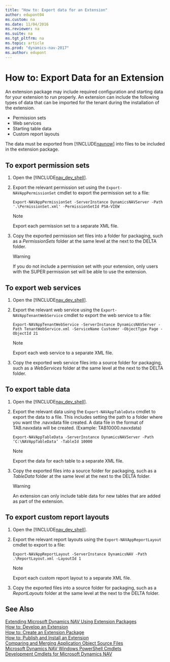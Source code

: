 ```yaml
---
title: "How to: Export data for an Extension"
author: edupont04
ms.custom: na
ms.date: 11/04/2016
ms.reviewer: na
ms.suite: na
ms.tgt_pltfrm: na
ms.topic: article
ms.prod: "dynamics-nav-2017"
ms.author: edupont
---
```

# How to: Export Data for an Extension
An extension package may include required configuration and starting data for your extension to run properly. An extension can include the following types of data that can be imported for the tenant during the installation of the extension.  

- Permission sets
- Web services
- Starting table data
- Custom report layouts

The data must be exported from [!INCLUDE[navnow](includes/navnow_md.md)] into files to be included in the extension package.

## To export permission sets
1.	Open the [!INCLUDE[nav_dev_shell](includes/nav_dev_shell_md.md)].
2.	Export the relevant permission set using the `Export-NAVAppPermissionSet` cmdlet to export the permission set to a file:

    `Export-NAVAppPermissionSet -ServerInstance DynamicsNAVServer -Path '.\PermissionSet.xml' -PermissionSetId PSA-VIEW`

    > [!NOTE]  
    >  Export each permission set to a separate XML file.

3.	Copy the exported permission set files into a folder for packaging, such as a *PermissionSets* folder at the same level at the next to the DELTA folder.
    > [!WARNING]  
    > If you do not include a permission set with your extension, only users with the SUPER permission set will be able to use the extension.

## To export web services
1.	Open the [!INCLUDE[nav_dev_shell](includes/nav_dev_shell_md.md)].
2.	Export the relevant web service using the `Export-NAVAppTenantWebService` cmdlet to export the web service to a file:

    `Export-NAVAppTenantWebService -ServerInstance DynamicsNAVServer -Path TenantWebService.xml -ServiceName Customer -ObjectType Page -ObjectId 21`

    > [!NOTE]  
    >  Export each web service to a separate XML file.

3.	Copy the exported web service files into a source folder for packaging, such as a *WebServices* folder at the same level at the next to the DELTA folder.

## To export table data
1.	Open the [!INCLUDE[nav_dev_shell](includes/nav_dev_shell_md.md)].
2.	Export the relevant data using the `Export-NAVAppTableData` cmdlet to export the data to a file. This includes setting the path to a folder where you want the .navxdata file created. A data file in the format of TAB<TABLEID>.navxdata will be created. (Example: TAB10000.navxdata)

    `Export-NAVAppTableData -ServerInstance DynamicsNAVServer -Path ‘C:\NAVAppTableData’ -TableId 10000`

    > [!NOTE]  
    >  Export the data for each table to a separate XML file.

3.	Copy the exported files into a source folder for packaging, such as a *TableData* folder at the same level at the next to the DELTA folder.
    >[!WARNING]
    > An extension can only include table data for new tables that are added as part of the extension.

## To export custom report layouts

1.	Open the [!INCLUDE[nav_dev_shell](includes/nav_dev_shell_md.md)].
2.	Export the relevant report layouts using the `Export-NAVAppReportLayout` cmdlet to export to a file:

    `Export-NAVAppReportLayout -ServerInstance DynamicsNAV -Path .\ReportLayout.xml -LayoutId 1`

    > [!NOTE]  
    >  Export each custom report layout to a separate XML file.

3.	Copy the exported files into a source folder for packaging, such as a *ReportLayouts* folder at the same level at the next to the DELTA folder.

## See Also  
[Extending Microsoft Dynamics NAV Using Extension Packages](Extending-Microsoft-Dynamics-NAV-Using-Extension-Packages.md)  
[How to: Develop an Extension](How-to--Develop-an-Extension.md)  
[How to: Create an Extension Package](How-to--Create-an-Extension-Package.md)  
[How to: Publish and Install an Extension](How-to--Publish-and-Install-an-Extension.md)   
[Comparing and Merging Application Object Source Files](Comparing-and-Merging-Application-Object-Source-Files.md)  
[Microsoft Dynamics NAV Windows PowerShell Cmdlets](Microsoft-Dynamics-NAV-Windows-PowerShell-Cmdlets.md)  
[Development Cmdlets for Microsoft Dynamics NAV](http://go.microsoft.com/fwlink/?LinkID=510540)
